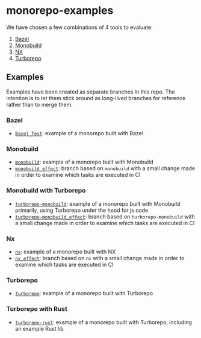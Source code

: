 # monorepo-examples

We have chosen a few combinations of 4 tools to evaluate:

1. [Bazel](https://bazel.build/)
2. [Monobuild](https://github.com/charypar/monobuild)
3. [NX](https://nx.dev/)
4. [Turborepo](https://turborepo.org/)

## Examples

Examples have been created as separate branches in this repo.  The intention is to let them stick around as long-lived branches for reference rather than to merge them.

### Bazel

- [`Bazel_Test`](https://github.com/redbadger/monorepo-examples/tree/Bazel_Test): example of a monorepo built with Bazel

### Monobuild

- [`monobuild`](https://github.com/redbadger/monorepo-examples/tree/monobuild): example of a monorepo built with Monobuild
- [`monobuild_effect`](https://github.com/redbadger/monorepo-examples/tree/monobuild_effect): branch based on `monobuild` with a small change made in order to examine which tasks are executed in CI
  
### Monobuild with Turborepo

- [`turborepo-monobuild`](https://github.com/redbadger/monorepo-examples/tree/turborepo-monobuild): example of a monorepo built with Monobuild primarily, using Turborepo under the hood for js code
- [`turborepo-monobuild_effect`](https://github.com/redbadger/monorepo-examples/tree/turborepo-monobuild_effect): branch based on `turborepo-monobuild` with a small change made in order to examine which tasks are executed in CI

### Nx

- [`nx`](https://github.com/redbadger/monorepo-examples/tree/nx): example of a monorepo built with NX
- [`nx_effect`](https://github.com/redbadger/monorepo-examples/tree/nx_effect): branch based on `nx` with a small change made in order to examine which tasks are executed in CI

### Turborepo

- [`turborepo`](https://github.com/redbadger/monorepo-examples/tree/turborepo): example of a monorepo built with Turborepo

### Turborepo with Rust

- [`turborepo-rust`](https://github.com/redbadger/monorepo-examples/tree/turborepo-rust): example of a monorepo built with Turborepo, including an example Rust lib

